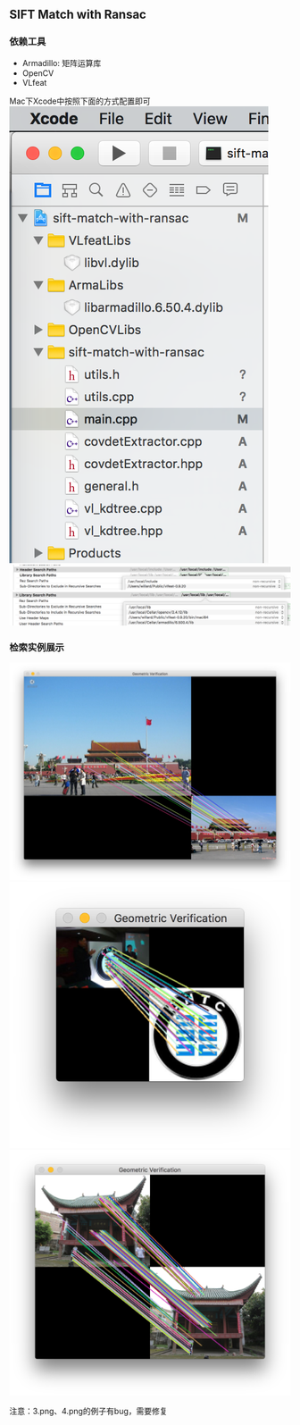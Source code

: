 ## SIFT Match with Ransac

### 依赖工具

- Armadillo: 矩阵运算库
- OpenCV
- VLfeat

Mac下Xcode中按照下面的方式配置即可
![](./doc/imgs/main.png)
![](./doc/imgs/header.png)
![](./doc/imgs/libs.png)


### 检索实例展示

![](./doc/imgs/1-2.png)
![](./doc/imgs/5-6.png)
![](./doc/imgs/7-8.png)

注意：3.png、4.png的例子有bug，需要修复